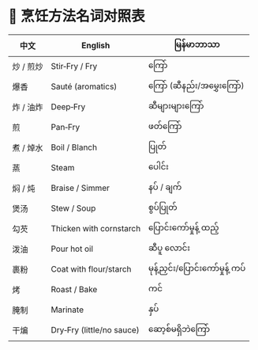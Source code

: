 # 🍳 烹饪方法名词对照表

| 中文       | English                      | မြန်မာဘာသာ |
|------------|-------------------------------|------------|
| 炒 / 煎炒  | Stir‑Fry / Fry                | ကြော် |
| 爆香       | Sauté (aromatics)             | ကြော် (ဆီနည်း/အမွှေးကြော်) |
| 炸 / 油炸  | Deep‑Fry                      | ဆီများများကြော် |
| 煎         | Pan‑Fry                       | ဖတ်ကြော် |
| 煮 / 焯水  | Boil / Blanch                 | ပြုတ် |
| 蒸         | Steam                         | ပေါင်း |
| 焖 / 炖    | Braise / Simmer               | နပ် / ချက် |
| 煲汤       | Stew / Soup                   | စွပ်ပြုတ် |
| 勾芡       | Thicken with cornstarch       | ပြောင်းကော်မှုန့် ထည့် |
| 泼油       | Pour hot oil                  | ဆီပူ လောင်း |
| 裹粉       | Coat with flour/starch        | မုန့်ညှင်း/ပြောင်းကော်မှုန့် ကပ် |
| 烤         | Roast / Bake                  | ကင် |
| 腌制       | Marinate                      | နှပ် |
| 干煸       | Dry‑Fry (little/no sauce)     | ဆော့စ်မရှိဘဲကြော် |
